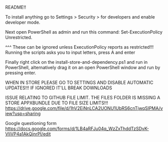 README!!

To install anything go to Settings > Security > for developers and enable developer mode.

Next open PowerShell as admin and run this command: Set-ExecutionPolicy Unrestricted.

^^^ These can be ignored unless ExecutionPolicy reports as restricted!!!
Running the scripts asks you to input letters, press A and enter

Finally right click on the install-store-and-dependency.ps1 and run in PowerShell, alternatively
drag it on an open PowerShell window and run by pressing enter.

WHEN IN STORE PLEASE GO TO SETTINGS AND DISABLE AUTOMATIC UPDATES!!!
IF IGNORED IT'LL BREAK DOWNLOADS

ISSUE RELATING TO GITHUB FILE LIMIT. THE FILES FOLDER IS MISSING A STORE APPXBUNDLE DUE TO FILE SIZE LIMITS!!!
https://drive.google.com/file/d/1hV2EiNnLCA2UONU1UbRS6cnTjwqSIPMA/view?usp=sharing

Google questioning form
https://docs.google.com/forms/d/1LB4aRFJu04q_WzZxThddTzSDvK-VIiVP4a1AkQjnrPI/edit

